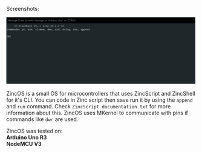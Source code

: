 Screenshots:
<p align="left">
  <img src="img/Screenshot 2025-04-14 190220.png" width="500"/>
</p>
ZincOS is a small OS for microcontrollers that uses ZincScript and ZincShell for it's CLI. You can code in Zinc script then save run it by using the <code>append</code> and <code>run</code> command. Check <code>ZincScript documentation.txt</code> for more information about this.
ZincOS uses MKernel to communicate with pins if commands like <code>dwr</code> are used.

ZincOS was tested on:
<br><strong>Arduino Uno R3</strong><br>
<strong>NodeMCU V3</strong>
